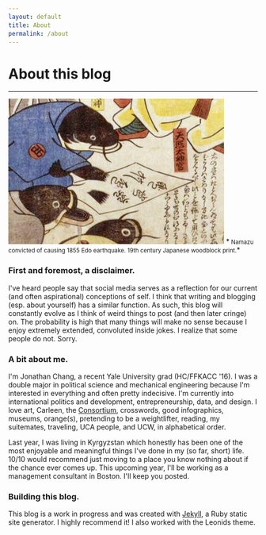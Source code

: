 ```yaml
---
layout: default
title: About
permalink: /about
---
```


# About this blog

--------------------------------------------------------------------------------


<img class="no-left" src="/img/namazu.jpg" alt="guilty namazu">
*<small> Namazu convicted of causing 1855 Edo earthquake. 19th century Japanese woodblock print.</small>*

### First and foremost, a disclaimer.

I've heard people say that social media serves as a reflection for our current (and often aspirational) conceptions of self. I think that writing and blogging (esp. about yourself) has a similar function. As such, this blog will constantly evolve as I think of weird things to post (and then later cringe) on. The probability is high that many things will make no sense because I enjoy extremely extended, convoluted inside jokes. I realize that some people do not. Sorry.

### A bit about me.

I'm Jonathan Chang, a recent Yale University grad (HC/FFKACC '16). I was a double major in political science and mechanical engineering because I'm interested in everything and often pretty indecisive. I'm currently into international politics and development, entrepreneurship, data, and design. I love art, Carleen, the [Consortium][1], crosswords, good infographics, museums, orange(s), pretending to be a weightlifter, reading, my suitemates, traveling, UCA people, and UCW, in alphabetical order.

Last year, I was living in Kyrgyzstan which honestly has been one of the most enjoyable and meaningful things I've done in my (so far, short) life. 10/10 would recommend just moving to a place you know nothing about if the chance ever comes up. This upcoming year, I'll be working as a management consultant in Boston. I'll keep you posted.

### Building this blog.

This blog is a work in progress and was created with [Jekyll][2], a Ruby static site generator. I highly recommend it! I also worked with the Leonids theme.

[1]: http://consortium.pw
[2]: http://jekyllrb.com/
